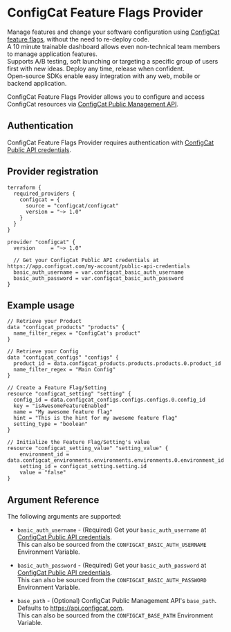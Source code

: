 # ConfigCat Feature Flags Provider

Manage features and change your software configuration using [ConfigCat feature flags](https://configcat.com), without the need to re-deploy code.  
A 10 minute trainable dashboard allows even non-technical team members to manage application features.  
Supports A/B testing, soft launching or targeting a specific group of users first with new ideas. Deploy any time, release when confident.  
Open-source SDKs enable easy integration with any web, mobile or backend application.

ConfigCat Feature Flags Provider allows you to configure and access ConfigCat resources via [ConfigCat Public Management API](https://api.configcat.com/). 

## Authentication

ConfigCat Feature Flags Provider requires authentication with [ConfigCat Public API credentials](https://app.configcat.com/my-account/public-api-credentials).

## Provider registration

```hcl
terraform {
  required_providers {
    configcat = {
      source = "configcat/configcat"
      version = "~> 1.0"
    }
  }
}

provider "configcat" {
  version     = "~> 1.0"

  // Get your ConfigCat Public API credentials at https://app.configcat.com/my-account/public-api-credentials
  basic_auth_username = var.configcat_basic_auth_username
  basic_auth_password = var.configcat_basic_auth_password
}
```

## Example usage

```hcl
// Retrieve your Product
data "configcat_products" "products" {
  name_filter_regex = "ConfigCat's product"
}

// Retrieve your Config
data "configcat_configs" "configs" {
  product_id = data.configcat_products.products.products.0.product_id
  name_filter_regex = "Main Config"
}

// Create a Feature Flag/Setting
resource "configcat_setting" "setting" {
  config_id = data.configcat_configs.configs.configs.0.config_id
  key = "isAwesomeFeatureEnabled"
  name = "My awesome feature flag"
  hint = "This is the hint for my awesome feature flag"
  setting_type = "boolean"
}

// Initialize the Feature Flag/Setting's value
resource "configcat_setting_value" "setting_value" {
    environment_id = data.configcat_environments.environments.environments.0.environment_id
    setting_id = configcat_setting.setting.id
    value = "false"
}
```

## Argument Reference

The following arguments are supported:

* `basic_auth_username` - (Required) Get your `basic_auth_username` at [ConfigCat Public API credentials](https://app.configcat.com/my-account/public-api-credentials).  
This can also be sourced from the `CONFIGCAT_BASIC_AUTH_USERNAME` Environment Variable.

* `basic_auth_password` - (Required) Get your `basic_auth_password` at [ConfigCat Public API credentials](https://app.configcat.com/my-account/public-api-credentials).  
This can also be sourced from the `CONFIGCAT_BASIC_AUTH_PASSWORD` Environment Variable.

* `base_path` - (Optional) ConfigCat Public Management API's `base_path`. Defaults to https://api.configcat.com.  
This can also be sourced from the `CONFIGCAT_BASE_PATH` Environment Variable.
